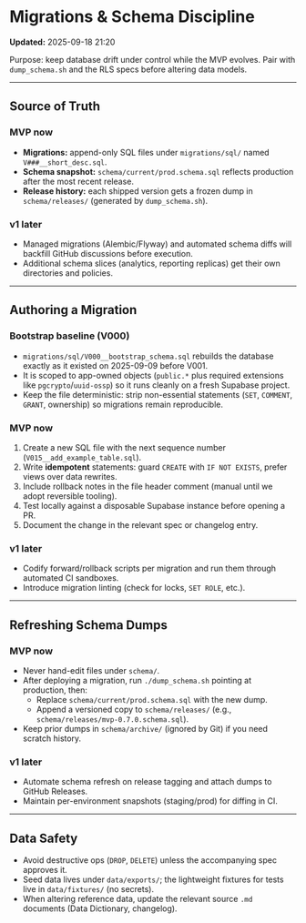 # Migrations & Schema Discipline

**Updated:** 2025-09-18 21:20

Purpose: keep database drift under control while the MVP evolves. Pair with `dump_schema.sh` and the RLS specs before altering data models.

---

## Source of Truth

### MVP now

- **Migrations:** append-only SQL files under `migrations/sql/` named `V###__short_desc.sql`.
- **Schema snapshot:** `schema/current/prod.schema.sql` reflects production after the most recent release.
- **Release history:** each shipped version gets a frozen dump in `schema/releases/` (generated by `dump_schema.sh`).

### v1 later

- Managed migrations (Alembic/Flyway) and automated schema diffs will backfill GitHub discussions before execution.
- Additional schema slices (analytics, reporting replicas) get their own directories and policies.

---

## Authoring a Migration

### Bootstrap baseline (V000)

- `migrations/sql/V000__bootstrap_schema.sql` rebuilds the database exactly as it existed on 2025-09-09 before V001.
- It is scoped to app-owned objects (`public.*` plus required extensions like `pgcrypto`/`uuid-ossp`) so it runs cleanly on a fresh Supabase project.
- Keep the file deterministic: strip non-essential statements (`SET`, `COMMENT`, `GRANT`, ownership) so migrations remain reproducible.

### MVP now

1. Create a new SQL file with the next sequence number (`V015__add_example_table.sql`).
2. Write **idempotent** statements: guard `CREATE` with `IF NOT EXISTS`, prefer views over data rewrites.
3. Include rollback notes in the file header comment (manual until we adopt reversible tooling).
4. Test locally against a disposable Supabase instance before opening a PR.
5. Document the change in the relevant spec or changelog entry.

### v1 later

- Codify forward/rollback scripts per migration and run them through automated CI sandboxes.
- Introduce migration linting (check for locks, `SET ROLE`, etc.).

---

## Refreshing Schema Dumps

### MVP now

- Never hand-edit files under `schema/`.
- After deploying a migration, run `./dump_schema.sh` pointing at production, then:
  - Replace `schema/current/prod.schema.sql` with the new dump.
  - Append a versioned copy to `schema/releases/` (e.g., `schema/releases/mvp-0.7.0.schema.sql`).
- Keep prior dumps in `schema/archive/` (ignored by Git) if you need scratch history.

### v1 later

- Automate schema refresh on release tagging and attach dumps to GitHub Releases.
- Maintain per-environment snapshots (staging/prod) for diffing in CI.

---

## Data Safety

- Avoid destructive ops (`DROP`, `DELETE`) unless the accompanying spec approves it.
- Seed data lives under `data/exports/`; the lightweight fixtures for tests live in `data/fixtures/` (no secrets).
- When altering reference data, update the relevant source `.md` documents (Data Dictionary, changelog).
